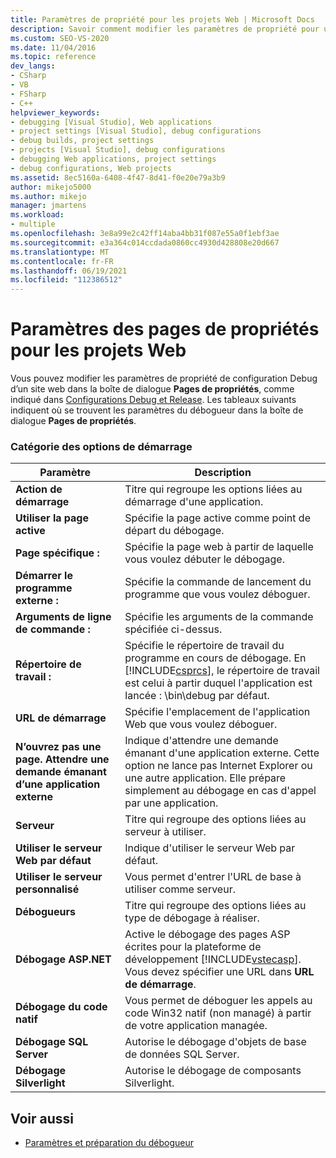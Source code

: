 ```yaml
---
title: Paramètres de propriété pour les projets Web | Microsoft Docs
description: Savoir comment modifier les paramètres de propriété pour une configuration de débogage de site Web dans la boîte de dialogue pages de propriétés de Visual Studio.
ms.custom: SEO-VS-2020
ms.date: 11/04/2016
ms.topic: reference
dev_langs:
- CSharp
- VB
- FSharp
- C++
helpviewer_keywords:
- debugging [Visual Studio], Web applications
- project settings [Visual Studio], debug configurations
- debug builds, project settings
- projects [Visual Studio], debug configurations
- debugging Web applications, project settings
- debug configurations, Web projects
ms.assetid: 8ec5160a-6408-4f47-8d41-f0e20e79a3b9
author: mikejo5000
ms.author: mikejo
manager: jmartens
ms.workload:
- multiple
ms.openlocfilehash: 3e8a99e2c42ff14aba4bb31f087e55a0f1ebf3ae
ms.sourcegitcommit: e3a364c014ccdada0860cc4930d428808e20d667
ms.translationtype: MT
ms.contentlocale: fr-FR
ms.lasthandoff: 06/19/2021
ms.locfileid: "112386512"
---
```

# <a name="property-pages-settings-for-web-projects"></a>Paramètres des pages de propriétés pour les projets Web
Vous pouvez modifier les paramètres de propriété de configuration Debug d’un site web dans la boîte de dialogue **Pages de propriétés**, comme indiqué dans [Configurations Debug et Release](../debugger/how-to-set-debug-and-release-configurations.md). Les tableaux suivants indiquent où se trouvent les paramètres du débogueur dans la boîte de dialogue **Pages de propriétés**.

### <a name="start-options-category"></a>Catégorie des options de démarrage

| **Paramètre** | **Description** |
| - | - |
| **Action de démarrage** | Titre qui regroupe les options liées au démarrage d'une application. |
| **Utiliser la page active** | Spécifie la page active comme point de départ du débogage. |
| **Page spécifique :** | Spécifie la page web à partir de laquelle vous voulez débuter le débogage. |
| **Démarrer le programme externe :** | Spécifie la commande de lancement du programme que vous voulez déboguer. |
| **Arguments de ligne de commande :** | Spécifie les arguments de la commande spécifiée ci-dessus. |
| **Répertoire de travail :** | Spécifie le répertoire de travail du programme en cours de débogage. En [!INCLUDE[csprcs](../data-tools/includes/csprcs_md.md)], le répertoire de travail est celui à partir duquel l'application est lancée : \bin\debug par défaut. |
| **URL de démarrage** | Spécifie l'emplacement de l'application Web que vous voulez déboguer. |
| **N’ouvrez pas une page. Attendre une demande émanant d’une application externe** | Indique d'attendre une demande émanant d'une application externe. Cette option ne lance pas Internet Explorer ou une autre application. Elle prépare simplement au débogage en cas d'appel par une application. |
| **Serveur** | Titre qui regroupe des options liées au serveur à utiliser. |
| **Utiliser le serveur Web par défaut** | Indique d'utiliser le serveur Web par défaut. |
| **Utiliser le serveur personnalisé** | Vous permet d'entrer l'URL de base à utiliser comme serveur. |
| **Débogueurs** | Titre qui regroupe des options liées au type de débogage à réaliser. |
| **Débogage ASP.NET** | Active le débogage des pages ASP écrites pour la plateforme de développement [!INCLUDE[vstecasp](../code-quality/includes/vstecasp_md.md)]. Vous devez spécifier une URL dans **URL de démarrage**. |
| **Débogage du code natif** | Vous permet de déboguer les appels au code Win32 natif (non managé) à partir de votre application managée. |
| **Débogage SQL Server** | Autorise le débogage d'objets de base de données SQL Server. |
| **Débogage Silverlight** | Autorise le débogage de composants Silverlight. |

## <a name="see-also"></a>Voir aussi
- [Paramètres et préparation du débogueur](../debugger/debugger-settings-and-preparation.md)